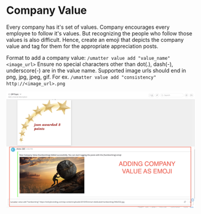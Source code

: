 # Company Value

Every company has it's set of values. Company encourages every employee to follow it's values. But recognizing the people who follow those values is also difficult. Hence, create an emoji that depicts the company value and tag for them for the appropriate appreciation posts.

Format to add a company value:
`/umatter value add "value_name" <image_url>`
Ensure no special characters other than dot(.), dash(-), underscore(-) are in the value name. Supported image urls should end in png, jpg, jpeg, gif.
For ex. `/umatter value add "consistency" http://<image_url>.png`

![](../img/value.png)